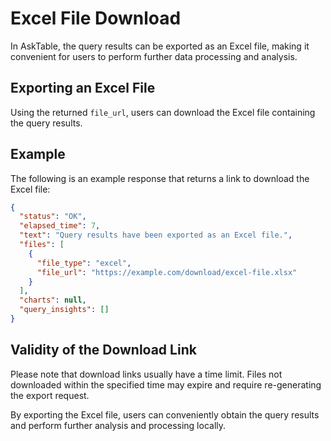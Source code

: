 # Excel File Download

In AskTable, the query results can be exported as an Excel file, making it convenient for users to perform further data processing and analysis.

## Exporting an Excel File

Using the returned `file_url`, users can download the Excel file containing the query results.

## Example

The following is an example response that returns a link to download the Excel file:

```json
{
  "status": "OK",
  "elapsed_time": 7,
  "text": "Query results have been exported as an Excel file.",
  "files": [
    {
      "file_type": "excel",
      "file_url": "https://example.com/download/excel-file.xlsx"
    }
  ],
  "charts": null,
  "query_insights": []
}
```

## Validity of the Download Link

Please note that download links usually have a time limit. Files not downloaded within the specified time may expire and require re-generating the export request.

By exporting the Excel file, users can conveniently obtain the query results and perform further analysis and processing locally.